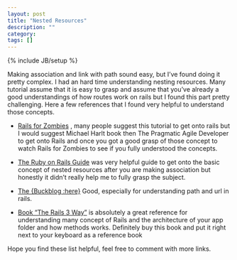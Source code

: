 ```yaml
---
layout: post
title: "Nested Resources"
description: ""
category: 
tags: []
---
```

{% include JB/setup %}

Making association and link with path sound easy, but I’ve found doing it pretty complex. I had an hard time understanding nesting resources. Many tutorial assume that it is easy to grasp and assume that you’ve already a good understandings of how routes work on rails but I found this part pretty challenging. Here a few references that I found very helpful to understand those concepts.

- [Rails for Zombies](http://railsforzombies.org/) , many people suggest this tutorial to get onto rails but I would suggest Michael Harlt book then The Pragmatic Agile Developer to get onto Rails and once you got a good grasp of those concept to watch Rails for Zombies to see if you fully understood the concepts.

- [The Ruby on Rails Guide](http://guides.rubyonrails.org/) was very helpful guide to get onto the basic concept of nested resources after you are making association but honestly it didn’t really help me to fully grasp the subject.

- [The {Buckblog :here}](http://weblog.jamisbuck.org/2007/2/5/nesting-resources)  Good, especially for understanding path and url in rails.

- [Book “The Rails 3 Way”](http://tr3w.com/) is absolutely a great reference for understanding many concept of Rails and the architecture of your app folder and how methods works. Definitely buy this book and put it right next to your keyboard as a reference book

Hope you find these list helpful, feel free to comment with more links.